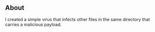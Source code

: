 ## About

I created a simple virus that infects other files in the same directory that carries a malicious payload.
